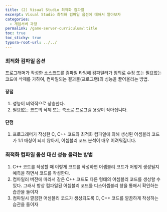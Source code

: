 ```yaml
---
title: (2) Visual Studio 최적화 컴파일
excerpt: Visual Studio 최적화 컴파일 옵션에 대해서 알아보자
categories: 
  - 게임서버 과정
permalink: /game-server-curriculum/:title
toc: true
toc_sticky: true
typora-root-url: ../../
---
```



### 최적화 컴파일 옵션

프로그래머가 작성한 소스코드를 컴파일 타임에 컴파일러가 임의로 수정 또는 필요없는 코드에 삭제를 가하여, 컴파일되는 결과물(프로그램)의 성능을 끌어올리는 방법.

#### 장점

1. 성능이 비약적으로 상승한다.
2. 필요없는 코드의 삭제 또는 축소로 프로그램 용량이 작아집니다.

#### 단점

1. 프로그래머가 작성한 C, C++ 코드와 최적화 컴파일에 의해 생성된 어셈블리 코드가 1:1 매칭이 되지 않아서, 어셈블리 코드 분석이 매우 어려워집니다.



### 최적화 컴파일 옵션 대신 성능 올리는 방법

1. C++ 코드를 작성할 때 이렇게 코드를 작성하면 어셈블리 코드가 어떻게 생성될지 예측을 하면서 코드를 작성한다.
2. 컴파일러 버전에 따라서 같은 C++ 코드도 다른 형태의 어셈블리 코드를 생성할 수 있다. 그래서 항상 컴파일된 어셈블리 코드를 디스어셈블리 창을 통해서 확인하는 습관을 들이자
3. 컴파일시 깔끔한 어셈블리 코드가 생성되도록  C, C++ 코드를 깔끔하게 작성하는 습관을 들이자
